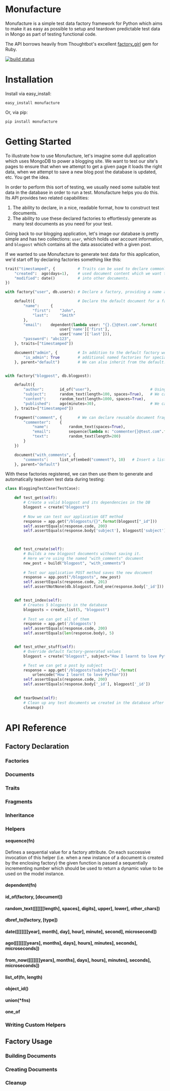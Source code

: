 # Monufacture

Monufacture is a simple test data factory framework for Python which aims to make it as easy as possible to setup and teardown predictable test data in Mongo as part of testing functional code. 

The API borrows heavily from Thoughtbot's excellent [factory_girl](https://github.com/thoughtbot/factory_girl) gem for Ruby.

[![build status](https://travis-ci.org/tleach/monufacture.png?branch=master "Build status")](https://travis-ci.org/tleach/monufacture)

# Installation

Install via easy_install:
```
easy_install monufacture
```
Or, via pip:
```
pip install monufacture
```

# Getting Started

To illustrate how to use Monufacture, let's imagine some dull application which uses MongoDB to power a blogging site. We want to test our site's pages to ensure that when we attempt to get a given page it loads the right data, when we attempt to save a new blog post the database is updated, etc. You get the idea.

In order to perform this sort of testing, we usually need some suitable test data in the database in order to run a test. Monufacture helps you do this. Its API provides two related capabilities:

1. The ability to declare, in a nice, readable format, how to construct test documents. 
2. The ability to use these declared factories to effortlessly generate as many test documents as you need for your test.


Going back to our blogging application, let's image our database is pretty simple and has two collections: `user`, which holds user account information, and `blogpost` which contains all the data associated with a given post. 

If we wanted to use Monufacture to generate test data for this application, we'd start off by declaring factories something like this:

```python
trait("timestamped", {          # Traits can be used to declare commonly 
    "created":  ago(days=1),    # used document content which we want to mix
    "modified": date()          # into other documents.
})

with factory("user", db.users): # Declare a factory, providing a name and a Mongo collection object

    default({                   # Declare the default document for a factory
        "name":     {
            "first":    "John",
            "last":     "Smith"
        },
        "email":    dependent(lambda user: "{}.{}@test.com".format(     # The "dependent" helper lets us
                        user['name']['first'],                          # set field values from other
                        user['name']['last'])),                         # field values.
        "password": "abc123",
    }, traits=["timestamped"])

    document("admin", {         # In addition to the default factory we can declare
        "is_admin": True        # additional named factories for special cases.
    }, parent="default")        # We can also inherit from the default.


with factory("blogpost", db.blogpost):

    default({
        "author":       id_of("user"),                          # Using id_of we can insert the id of another document
        "subject":      random_text(length=100, spaces=True),   # We can generate random text to populate fields
        "content":      random_text(length=1000, spaces=True),
        "published":    ago(minutes=30),                        # We can generate a relative datetime
    }, traits=["timestamped"])

    fragment("comment", {       # We can declare reusable document fragments to be inserted into documents
        "commenter":    {
            "name":         random_text(spaces=True),
            "email":        sequence(lambda n: "commenter{}@test.com".format(n)),
            "text":         random_text(length=200)
        }
    })

    document("with_comments", {
        "comments":     list_of(embed("comment"), 10)   # Insert a list of 10 comment fragments
    }, parent="default")
```

With these factories registered, we can then use them to generate and automatically teardown test data during testing:

```python
class BloggingTestCase(TestCase):

    def test_get(self):
        # Create a valid blogpost and its dependencies in the DB
        blogpost = create("blogpost") 
        
        # Now we can test our application GET method
        response = app.get("/blogposts/{}".format(blogpost["_id"]))
        self.assertEquals(response.code, 200)
        self.assertEquals(response.body['subject'], blogpost['subject'])
        


    def test_create(self):
        # Builds a new blogpost documents without saving it.
        # Here we're using the named "with_comments" document
        new_post = build("blogpost", "with_comments") 
        
        # Test our application POST method saves the new document
        response = app.post("/blogposts", new_post)
        self.assertEquals(response.code, 201)
        self.assertNotNone(db.blogpost.find_one(response.body['_id']))


    def test_index(self):
        # Creates 5 blogposts in the database
        blogposts = create_list(5, "blogpost")
        
        # Test we can get all of them
        response = app.get('/blogposts')
        self.assertEquals(response.code, 200)
        self.assertEquals(len(response.body), 5)


    def test_other_stuff(self):
        # Override default factory-generated values
        blogpost = create("blogpost", subject="How I learnt to love Python")

        # Test we can get a post by subject
        response = app.get('/blogposts?subject={}'.format(
            urlencode("How I learnt to love Python")))
        self.assertEquals(response.code, 200)
        self.assertEquals(response.body['_id'], blogpost['_id'])
    

    def tearDown(self):
        # Clean up any test documents we created in the database after each test
        cleanup()
```

# API Reference

## Factory Declaration

### Factories

### Documents

### Traits

### Fragments

### Inheritance

### Helpers

#### sequence(fn)

Defines a sequential value for a factory attribute. On each successive invocation of this helper (i.e. when a new instance of a document is created by the enclosing factory) the given function is passed a sequentially incrementing number which should be used to return a dynamic value to be used on the model instance.

#### dependent(fn)

#### id_of(factory, [document])

#### random_text([[[[[[length], spaces], digits], upper], lower], other_chars])

#### dbref_to(factory, [type])

#### date([[[[[[[year], month], day], hour], minute], second], microsecond])

#### ago([[[[[[[years], months], days], hours], minutes], seconds], microseconds])

#### from_now([[[[[[[years], months], days], hours], minutes], seconds], microseconds])

#### list_of(fn, length)

#### object_id()

#### union(*fns)

#### one_of

### Writing Custom Helpers

## Factory Usage

### Building Documents

### Creating Documents

### Cleanup